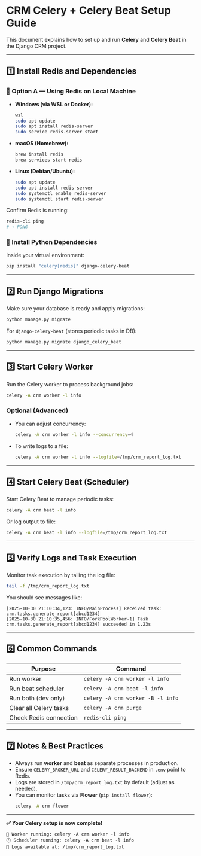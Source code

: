 # CRM Celery + Celery Beat Setup Guide

This document explains how to set up and run **Celery** and **Celery Beat** in the Django CRM project.

---

## 1️⃣ Install Redis and Dependencies

### 🧱 Option A — Using Redis on Local Machine
- **Windows (via WSL or Docker):**
  ```bash
  wsl
  sudo apt update
  sudo apt install redis-server
  sudo service redis-server start
  ```

- **macOS (Homebrew):**
  ```bash
  brew install redis
  brew services start redis
  ```

- **Linux (Debian/Ubuntu):**
  ```bash
  sudo apt update
  sudo apt install redis-server
  sudo systemctl enable redis-server
  sudo systemctl start redis-server
  ```

Confirm Redis is running:
```bash
redis-cli ping
# → PONG
```

### 🧩 Install Python Dependencies
Inside your virtual environment:

```bash
pip install "celery[redis]" django-celery-beat
```

---

## 2️⃣ Run Django Migrations

Make sure your database is ready and apply migrations:

```bash
python manage.py migrate
```

For `django-celery-beat` (stores periodic tasks in DB):

```bash
python manage.py migrate django_celery_beat
```

---

## 3️⃣ Start Celery Worker

Run the Celery worker to process background jobs:

```bash
celery -A crm worker -l info
```

### Optional (Advanced)
- You can adjust concurrency:
  ```bash
  celery -A crm worker -l info --concurrency=4
  ```
- To write logs to a file:
  ```bash
  celery -A crm worker -l info --logfile=/tmp/crm_report_log.txt
  ```

---

## 4️⃣ Start Celery Beat (Scheduler)

Start Celery Beat to manage periodic tasks:

```bash
celery -A crm beat -l info
```

Or log output to file:

```bash
celery -A crm beat -l info --logfile=/tmp/crm_report_log.txt
```

---

## 5️⃣ Verify Logs and Task Execution

Monitor task execution by tailing the log file:

```bash
tail -f /tmp/crm_report_log.txt
```

You should see messages like:
```
[2025-10-30 21:10:34,123: INFO/MainProcess] Received task: crm.tasks.generate_report[abcd1234]
[2025-10-30 21:10:35,456: INFO/ForkPoolWorker-1] Task crm.tasks.generate_report[abcd1234] succeeded in 1.23s
```

---

## 6️⃣ Common Commands

| Purpose | Command |
|----------|----------|
| Run worker | `celery -A crm worker -l info` |
| Run beat scheduler | `celery -A crm beat -l info` |
| Run both (dev only) | `celery -A crm worker -B -l info` |
| Clear all Celery tasks | `celery -A crm purge` |
| Check Redis connection | `redis-cli ping` |

---

## 7️⃣ Notes & Best Practices

- Always run **worker** and **beat** as separate processes in production.
- Ensure `CELERY_BROKER_URL` and `CELERY_RESULT_BACKEND` in `.env` point to Redis.
- Logs are stored in `/tmp/crm_report_log.txt` by default (adjust as needed).
- You can monitor tasks via **Flower** (`pip install flower`):
  ```bash
  celery -A crm flower
  ```

---

**✅ Your Celery setup is now complete!**

```
🚀 Worker running: celery -A crm worker -l info  
🕒 Scheduler running: celery -A crm beat -l info  
🧠 Logs available at: /tmp/crm_report_log.txt
```
